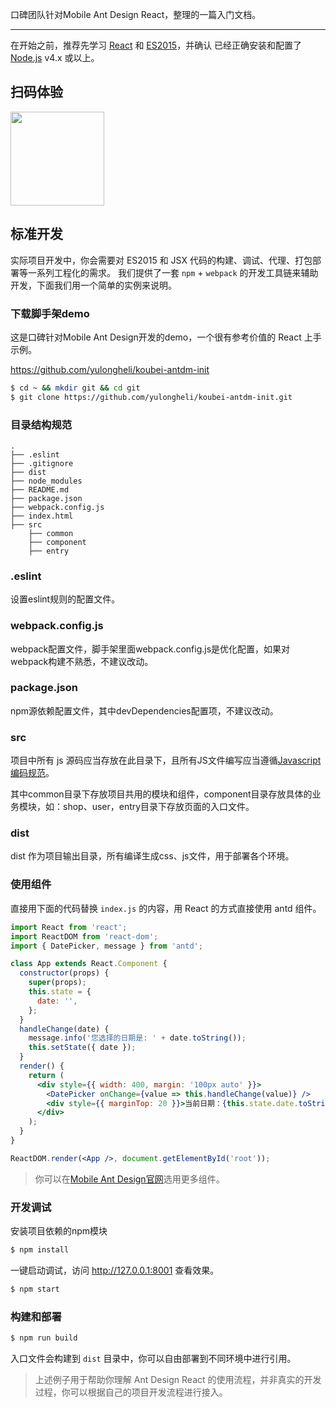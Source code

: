 
口碑团队针对Mobile Ant Design React，整理的一篇入门文档。

---

在开始之前，推荐先学习 [React](http://reactjs.cn/react/docs/getting-started-zh-CN.html) 和 [ES2015](http://es6.ruanyifeng.com/)，并确认 已经正确安装和配置了 [Node.js](https://nodejs.org/) v4.x 或以上。

## 扫码体验

<style>
  .qr {
    width: 150px;
  }
</style>

<img class="qr" src="https://zos.alipayobjects.com/rmsportal/TrdkqxQcrAUcmYelQUNK.png">

## 标准开发

实际项目开发中，你会需要对 ES2015 和 JSX 代码的构建、调试、代理、打包部署等一系列工程化的需求。
我们提供了一套 `npm` + `webpack` 的开发工具链来辅助开发，下面我们用一个简单的实例来说明。

### 下载脚手架demo

这是口碑针对Mobile Ant Design开发的demo，一个很有参考价值的 React 上手示例。

https://github.com/yulongheli/koubei-antdm-init

```bash
$ cd ~ && mkdir git && cd git
$ git clone https://github.com/yulongheli/koubei-antdm-init.git
```

### 目录结构规范

```
.
├── .eslint
├── .gitignore
├── dist
├── node_modules
├── README.md
├── package.json
├── webpack.config.js
├── index.html
├── src
    ├── common
    ├── component
    ├── entry
```

### .eslint

设置eslint规则的配置文件。

### webpack.config.js

webpack配置文件，脚手架里面webpack.config.js是优化配置，如果对webpack构建不熟悉，不建议改动。

### package.json

npm源依赖配置文件，其中devDependencies配置项，不建议改动。

### src

项目中所有 js 源码应当存放在此目录下，且所有JS文件编写应当遵循[Javascript 编码规范](https://github.com/airbnb/javascript)。

其中common目录下存放项目共用的模块和组件，component目录存放具体的业务模块，如：shop、user，entry目录下存放页面的入口文件。

### dist

dist 作为项目输出目录，所有编译生成css、js文件，用于部署各个环境。

### 使用组件

直接用下面的代码替换 `index.js` 的内容，用 React 的方式直接使用 antd 组件。

```jsx
import React from 'react';
import ReactDOM from 'react-dom';
import { DatePicker, message } from 'antd';

class App extends React.Component {
  constructor(props) {
    super(props);
    this.state = {
      date: '',
    };
  }
  handleChange(date) {
    message.info('您选择的日期是: ' + date.toString());
    this.setState({ date });
  }
  render() {
    return (
      <div style={{ width: 400, margin: '100px auto' }}>
        <DatePicker onChange={value => this.handleChange(value)} />
        <div style={{ marginTop: 20 }}>当前日期：{this.state.date.toString()}</div>
      </div>
    );
  }
}

ReactDOM.render(<App />, document.getElementById('root'));
```

> 你可以在[Mobile Ant Design官网](https://mobile.ant.design/components/date-picker/)选用更多组件。

### 开发调试

安装项目依赖的npm模块

```bash
$ npm install
```

一键启动调试，访问 http://127.0.0.1:8001 查看效果。

```bash
$ npm start
```

### 构建和部署

```bash
$ npm run build
```

入口文件会构建到 `dist` 目录中，你可以自由部署到不同环境中进行引用。

> 上述例子用于帮助你理解 Ant Design React 的使用流程，并非真实的开发过程，你可以根据自己的项目开发流程进行接入。

